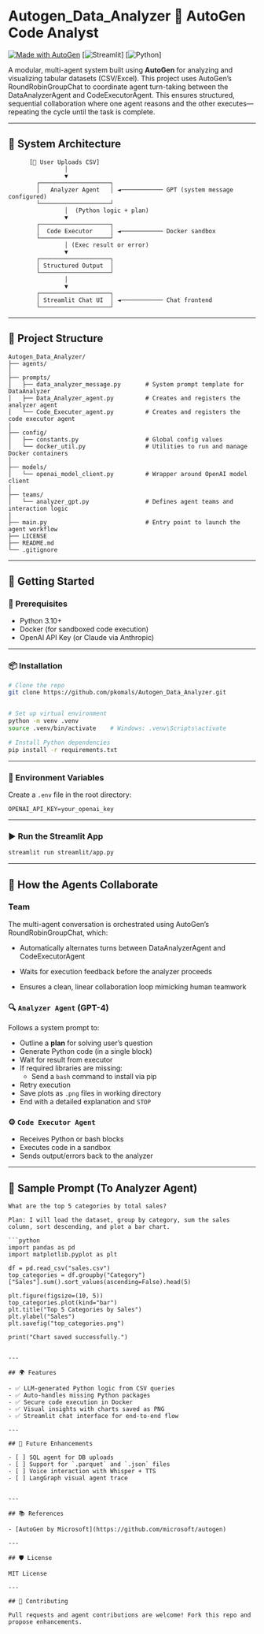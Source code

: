 # Autogen_Data_Analyzer 🧠 AutoGen Code Analyst

[![Made with AutoGen](https://img.shields.io/badge/Made%20with-AutoGen-blue?logo=openai)](https://github.com/microsoft/autogen)
[![Streamlit](https://img.shields.io/badge/UI-Streamlit-red?logo=streamlit)]
[![Python](https://img.shields.io/badge/Python-3.10+-blue?logo=python)]

A modular, multi-agent system built using **AutoGen** for analyzing and visualizing tabular datasets (CSV/Excel). This project uses AutoGen’s RoundRobinGroupChat to coordinate agent turn-taking between the DataAnalyzerAgent and CodeExecutorAgent. This ensures structured, sequential collaboration where one agent reasons and the other executes—repeating the cycle until the task is complete.

---

## 🧩 System Architecture

```
      [📄 User Uploads CSV]
                │
                ▼
        ┌────────────────────┐
        │   Analyzer Agent   │ ◄──────────── GPT (system message configured)
        └────────────────────┘
                │  (Python logic + plan)
                ▼
        ┌────────────────────┐
        │  Code Executor     │ ◄──────────── Docker sandbox
        └────────────────────┘
                │ (Exec result or error)
                ▼
        ┌────────────────────┐
        │ Structured Output  │
        └────────────────────┘
                │
                ▼
        ┌────────────────────┐
        │ Streamlit Chat UI  │ ◄──────────── Chat frontend
        └────────────────────┘
```

---

## 📁 Project Structure

```
Autogen_Data_Analyzer/
├── agents/
│
├── prompts/
│   ├── data_analyzer_message.py       # System prompt template for DataAnalyzer
│   ├── Data_Analyzer_agent.py         # Creates and registers the analyzer agent
│   └── Code_Executer_agent.py         # Creates and registers the code executor agent
│
├── config/
│   ├── constants.py                   # Global config values
│   └── docker_util.py                 # Utilities to run and manage Docker containers
│
├── models/
│   └── openai_model_client.py         # Wrapper around OpenAI model client
│
├── teams/
│   └── analyzer_gpt.py                # Defines agent teams and interaction logic
│
├── main.py                            # Entry point to launch the agent workflow
├── LICENSE
├── README.md
└── .gitignore

```

---

## 🚀 Getting Started

### 🔧 Prerequisites

- Python 3.10+
- Docker (for sandboxed code execution)
- OpenAI API Key (or Claude via Anthropic)

---

### 📦 Installation

```bash
# Clone the repo
git clone https://github.com/pkomals/Autogen_Data_Analyzer.git


# Set up virtual environment
python -m venv .venv
source .venv/bin/activate    # Windows: .venv\Scripts\activate

# Install Python dependencies
pip install -r requirements.txt
```

---

### 🔑 Environment Variables

Create a `.env` file in the root directory:

```env
OPENAI_API_KEY=your_openai_key
```

---

### ▶️ Run the Streamlit App

```bash
streamlit run streamlit/app.py
```

---

## 💬 How the Agents Collaborate
### Team
The multi-agent conversation is orchestrated using AutoGen’s RoundRobinGroupChat, which:

- Automatically alternates turns between DataAnalyzerAgent and CodeExecutorAgent

- Waits for execution feedback before the analyzer proceeds

- Ensures a clean, linear collaboration loop mimicking human teamwork

### 🔍 `Analyzer Agent` (GPT-4)

Follows a system prompt to:
- Outline a **plan** for solving user’s question
- Generate Python code (in a single block)
- Wait for result from executor
- If required libraries are missing:
  - Send a `bash` command to install via pip
- Retry execution
- Save plots as `.png` files in working directory
- End with a detailed explanation and `STOP`

### ⚙️ `Code Executor Agent`

- Receives Python or bash blocks
- Executes code in a sandbox
- Sends output/errors back to the analyzer

---

## 🧪 Sample Prompt (To Analyzer Agent)

```
What are the top 5 categories by total sales?

Plan: I will load the dataset, group by category, sum the sales column, sort descending, and plot a bar chart.

```python
import pandas as pd
import matplotlib.pyplot as plt

df = pd.read_csv("sales.csv")
top_categories = df.groupby("Category")["Sales"].sum().sort_values(ascending=False).head(5)

plt.figure(figsize=(10, 5))
top_categories.plot(kind="bar")
plt.title("Top 5 Categories by Sales")
plt.ylabel("Sales")
plt.savefig("top_categories.png")

print("Chart saved successfully.")
```
```

---

## 🌍 Features

- ✅ LLM-generated Python logic from CSV queries
- ✅ Auto-handles missing Python packages
- ✅ Secure code execution in Docker
- ✅ Visual insights with charts saved as PNG
- ✅ Streamlit chat interface for end-to-end flow

---

## 🔮 Future Enhancements

- [ ] SQL agent for DB uploads
- [ ] Support for `.parquet` and `.json` files
- [ ] Voice interaction with Whisper + TTS
- [ ] LangGraph visual agent trace


---

## 📚 References

- [AutoGen by Microsoft](https://github.com/microsoft/autogen)

---

## 🛡 License

MIT License

---

## 🙌 Contributing

Pull requests and agent contributions are welcome! Fork this repo and propose enhancements.

